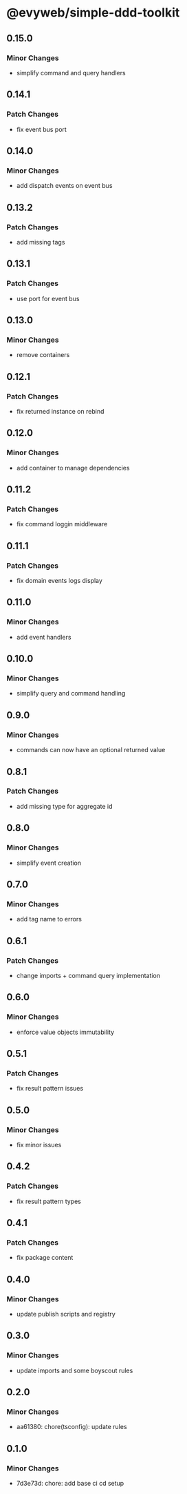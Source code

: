 # @evyweb/simple-ddd-toolkit

## 0.15.0

### Minor Changes

- simplify command and query handlers

## 0.14.1

### Patch Changes

- fix event bus port

## 0.14.0

### Minor Changes

- add dispatch events on event bus

## 0.13.2

### Patch Changes

- add missing tags

## 0.13.1

### Patch Changes

- use port for event bus

## 0.13.0

### Minor Changes

- remove containers

## 0.12.1

### Patch Changes

- fix returned instance on rebind

## 0.12.0

### Minor Changes

- add container to manage dependencies

## 0.11.2

### Patch Changes

- fix command loggin middleware

## 0.11.1

### Patch Changes

- fix domain events logs display

## 0.11.0

### Minor Changes

- add event handlers

## 0.10.0

### Minor Changes

- simplify query and command handling

## 0.9.0

### Minor Changes

- commands can now have an optional returned value

## 0.8.1

### Patch Changes

- add missing type for aggregate id

## 0.8.0

### Minor Changes

- simplify event creation

## 0.7.0

### Minor Changes

- add tag name to errors

## 0.6.1

### Patch Changes

- change imports + command query implementation

## 0.6.0

### Minor Changes

- enforce value objects immutability

## 0.5.1

### Patch Changes

- fix result pattern issues

## 0.5.0

### Minor Changes

- fix minor issues

## 0.4.2

### Patch Changes

- fix result pattern types

## 0.4.1

### Patch Changes

- fix package content

## 0.4.0

### Minor Changes

- update publish scripts and registry

## 0.3.0

### Minor Changes

- update imports and some boyscout rules

## 0.2.0

### Minor Changes

- aa61380: chore(tsconfig): update rules

## 0.1.0

### Minor Changes

- 7d3e73d: chore: add base ci cd setup
